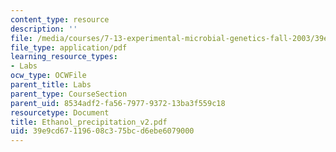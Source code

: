 ```yaml
---
content_type: resource
description: ''
file: /media/courses/7-13-experimental-microbial-genetics-fall-2003/39e9cd67119608c375bcd6ebe6079000_Ethanol_precipitation_v2.pdf
file_type: application/pdf
learning_resource_types:
- Labs
ocw_type: OCWFile
parent_title: Labs
parent_type: CourseSection
parent_uid: 8534adf2-fa56-7977-9372-13ba3f559c18
resourcetype: Document
title: Ethanol_precipitation_v2.pdf
uid: 39e9cd67-1196-08c3-75bc-d6ebe6079000
---
```

